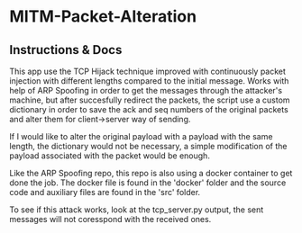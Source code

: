 # MITM-Packet-Alteration

## Instructions & Docs

This app use the TCP Hijack technique improved with continuously packet injection with different lengths compared to the initial message. Works with help of ARP Spoofing in order to get the messages through the attacker's machine, but after succesfully redirect the packets, the script use a custom dictionary in order to save the ack and seq numbers of the original packets and alter them for client->server way of sending. 

If I would like to alter the original payload with a payload with the same length, the dictionary would not be necessary, a simple modification of the payload associated with the packet would be enough.

Like the ARP Spoofing repo, this repo is also using a docker container to get done the job. The docker file is found in the 'docker' folder and the source code and auxiliary files are found in the 'src' folder. 

To see if this attack works, look at the tcp_server.py output, the sent messages will not coresspond with the received ones.
